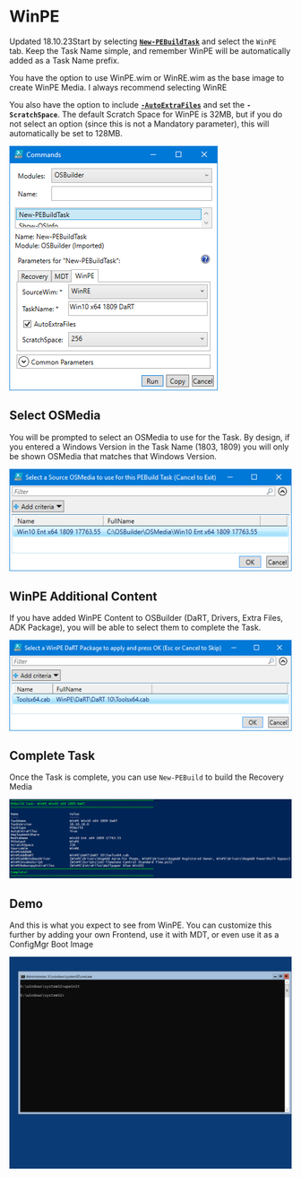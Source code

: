 # WinPE

Updated 18.10.23Start by selecting [**`New-PEBuildTask`**](./) and select the `WinPE` tab.  Keep the Task Name simple, and remember WinPE will be automatically added as a Task Name prefix.

You have the option to use WinPE.wim or WinRE.wim as the base image to create WinPE Media.  I always recommend selecting WinRE

You also have the option to include [**`-AutoExtraFiles`**](../../../usage/pebuild/auto-extrafiles.md) and set the **`-ScratchSpace`**.  The default Scratch Space for WinPE is 32MB, but if you do not select an option \(since this is not a Mandatory parameter\), this will automatically be set to 128MB.

![](../../../../../.gitbook/assets/2018-10-18_10-59-52.png)

## Select OSMedia

You will be prompted to select an OSMedia to use for the Task.  By design, if you entered a Windows Version in the Task Name \(1803, 1809\) you will only be shown OSMedia that matches that Windows Version.

![](../../../../../.gitbook/assets/2018-10-15_23-53-59.png)

## WinPE Additional Content

If you have added WinPE Content to OSBuilder \(DaRT, Drivers, Extra Files, ADK Package\), you will be able to select them to complete the Task.

![](../../../../../.gitbook/assets/2018-10-15_23-54-30.png)

## Complete Task

Once the Task is complete, you can use `New-PEBuild` to build the Recovery Media

![](../../../../../.gitbook/assets/2018-10-18_11-04-14.png)

## Demo

And this is what you expect to see from WinPE.  You can customize this further by adding your own Frontend, use it with MDT, or even use it as a ConfigMgr Boot Image

![](../../../../../.gitbook/assets/2018-10-18_11-18-28.png)

